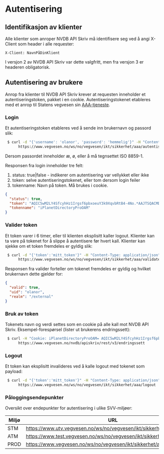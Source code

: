 # Autentisering

## Identifikasjon av klienter

Alle klienter som anroper NVDB API Skriv må identifisere seg ved å angi X-Client som header i alle requester:

```
X-Client: NavnPåDinKlient
```

I versjon 2 av NVDB API Skriv var dette valgfritt, men fra versjon 3 er headeren obligatorisk.

## Autentisering av brukere

Anrop fra klienter til NVDB API Skriv krever at requesten inneholder et autentiseringstoken, pakket i en cookie. Autentiseringstokenet etableres med et anrop til
Statens vegvesen sin [AAA-tjeneste](https://en.wikipedia.org/wiki/AAA_(computer_security)).
 
### Login

Et autentiseringstoken etableres ved å sende inn brukernavn og passord slik:
```bash
 $ curl -d "{'username': 'olanor', 'password': 'hemmelig'}" -H "Content-Type: application/json"
      https://www.vegvesen.no/ws/no/vegvesen/ikt/sikkerhet/aaa/autentiser
```
Dersom passordet inneholder æ, ø, eller å må tegnsettet ISO 8859-1.

Responsen fra login inneholder tre felt:
 
 1. status: true|false - indikerer om autentisering var vellykket eller ikke
 2. token: selve autentiseringstokenet, eller tom dersom login feiler
 3. tokenname: Navn på token. Må brukes i cookie.
 
```json
{  
  "status": true, 
  "token": "AQIC5wM2LY4SfcyhHz1Irgsf6pbxoeuY3k9XqvbRtB4-4No.*AAJTSQACMDIAAlNLABMzMDUyMTI1NzE2ODA4ODU0OTczAAJTMQACMDM.*",
  "tokenname": "iPlanetDirectoryProOAM"
}
```

### Valider token

Et token varer i 6 timer, eller til klienten eksplisitt kaller logout. Klienter kan ta vare på tokenet for å slippe å autentisere før hvert kall.
Klienter kan sjekke om et token fremdeles er gyldig slik:

```bash
 $ curl -d "{'token':'mitt_token'}" -H "Content-Type: application/json"
      https://www.vegvesen.no/ws/no/vegvesen/ikt/sikkerhet/aaa/validate
```

Responsen fra valider forteller om tokenet fremdeles er gyldig og hvilket brukernavn dette gjelder for:

```json
{  
  "valid": true, 
  "uid": "olanor", 
  "realm": "/external"
}
```

### Bruk av token

Tokenets navn og verdi settes som en cookie på alle kall mot NVDB API Skriv. Eksempel-forespørsel (lister ut brukerens endringssett):

```bash
 $ curl -H "Cookie: iPlanetDirectoryProOAM= AQIC5wM2LY4SfcyhHz1Irgsf6pbxoeuY3k9XqvbRtB4-4No.*AAJTSQACMDIAAlNLABMzMDUyMTI1NzE2ODA4ODU0OTczAAJTMQACMDM.*"
      https://www.vegvesen.no/nvdb/apiskriv/rest/v3/endringssett
```

### Logout 

Et token kan eksplisitt invalideres ved å kalle logout med tokenet som payload:

```bash
 $ curl -d "{'token':'mitt_token'}" -H "Content-Type: application/json"
      https://www.vegvesen.no/ws/no/vegvesen/ikt/sikkerhet/aaa/logout
```

### Påloggingsendepunkter

Oversikt over endepunkter for autentisering i ulike SVV-miljøer:

|Miljø|URL|Cookie-name|
|-|-|-|
|STM|https://www.utv.vegvesen.no/ws/no/vegvesen/ikt/sikkerhet/aaa/autentiser|iPlanetDirectoryProOAMutv|
|ATM|https://www.test.vegvesen.no/ws/no/vegvesen/ikt/sikkerhet/aaa/autentiser|iPlanetDirectoryProOAMTP|
|PROD|https://www.vegvesen.no/ws/no/vegvesen/ikt/sikkerhet/aaa/autentiser|iPlanetDirectoryProOAM|


